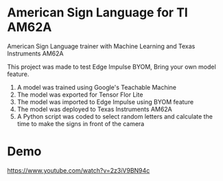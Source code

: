 # American Sign Language for TI AM62A

American Sign Language trainer with Machine Learning and Texas Instruments AM62A

This project was made to test Edge Impulse BYOM, Bring your own model feature.

1. A model was trained using Google's Teachable Machine
2. The model was exported for Tensor Flor Lite
3. The model was imported to Edge Impulse using BYOM feature
4. The model was deployed to Texas Instruments AM62A
5. A Python script was coded to select random letters and calculate the time to make the signs in front of the camera

# Demo 

https://www.youtube.com/watch?v=2z3iV9BN94c
